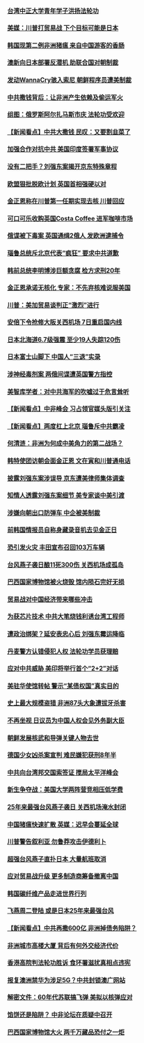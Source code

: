 #### [台湾中正大学青年学子洪扬法轮功](../pages/nsc418/n10695433.md) 

#### [美媒：川普打贸易战 下个目标可能是日本](../pages/nsc418/n10697301.md) 

#### [韩国现第二例非洲猪瘟 来自中国游客的香肠](../pages/nsc418/n10696900.md) 

#### [澳新向日本部署反潜机 助联合国对朝制裁](../pages/nsc418/n10696623.md) 

#### [发动WannaCry骇入索尼 朝鲜程序员遭美制裁](../pages/nsc418/n10696072.md) 

#### [中共撒钱背后：让非洲产生依赖及偷运军火](../pages/nsc418/n10695954.md) 

#### [组图：俄罗斯阿尔扎马斯市庆 法轮功受欢迎](../pages/nsc418/n10695561.md) 

#### [【新闻看点】中共大撒钱 民叹：又要割韭菜了](../pages/nsc418/n10695805.md) 

#### [加强合作对抗中共 美国印度签署军事协议](../pages/nsc418/n10695812.md) 

#### [没有二把手？刘强东案揭开京东特殊章程](../pages/nsc418/n10695650.md) 

#### [欧盟狠批脱欧计划 英国首相强硬以对](../pages/nsc418/n10695145.md) 

#### [金正恩称在川普第一任期实现去核 川普回应](../pages/nsc418/n10695456.md) 

#### [可口可乐收购英国Costa Coffee 进军咖啡市场](../pages/nsc418/n10695189.md) 

#### [俄谍被下毒案 英国通缉2俄人 发欧洲逮捕令](../pages/nsc418/n10695152.md) 

#### [瑙鲁总统斥北京代表“疯狂” 要求中共道歉](../pages/nsc418/n10694926.md) 

#### [韩前总统李明博涉巨额贪腐 检方求刑20年](../pages/nsc418/n10694508.md) 

#### [金正恩承诺无核化 专家：不先弃核难说服美国](../pages/nsc418/n10693933.md) 

#### [川普：美加贸易谈判正“激烈”进行](../pages/nsc418/n10693801.md) 

#### [安倍下令抢修大阪关西机场 7日重启国内线](../pages/nsc418/n10694059.md) 

#### [日本北海道6.7级强震  至少19人失踪120伤](../pages/nsc418/n10693483.md) 

#### [日本富士山脚下 中国人“三退”实录](../pages/nsc418/n10693614.md) 

#### [涉神经毒剂案 两俄间谍遭英国警方指控](../pages/nsc418/n10693343.md) 

#### [美智库学者：对中共海军的吹嘘过于危言耸听](../pages/nsc418/n10693219.md) 

#### [【新闻看点】中非峰会 习占领官媒头版引关注](../pages/nsc418/n10693191.md) 

#### [【新闻看点】两度杠上北京 瑙鲁斥中共霸凌](../pages/nsc418/n10693058.md) 

#### [何清涟：非洲为何成中美角力的第二战场？](../pages/nsc418/n10692919.md) 

#### [韩特使团访朝会面金正恩 文在寅和川普通电话](../pages/nsc418/n10692593.md) 

#### [披露刘强东案涉误导 京东遭美律师集体调查](../pages/nsc418/n10692811.md) 

#### [知情人透露刘强东案细节 美专家谈中美引渡](../pages/nsc418/n10692744.md) 

#### [涉嫌向朝出口防弹车 中企被美制裁](../pages/nsc418/n10691784.md) 

#### [前韩国情报员自称身藏录音机去见金正日](../pages/nsc418/n10692260.md) 

#### [恐引发火灾 丰田宣布召回103万车辆](../pages/nsc418/n10692166.md) 

#### [台风燕子袭日酿11死300伤 关西机场成孤岛](../pages/nsc418/n10690850.md) 

#### [巴西国家博物馆被火烧毁 馆内陨石完好无损](../pages/nsc418/n10691731.md) 

#### [贸易战对中国经济带来哪些冲击](../pages/nsc418/n10690875.md) 

#### [为获芯片技术 中共大笔烧钱利诱台湾工程师](../pages/nsc418/n10690898.md) 

#### [遭政治绑架？延安表忠心后 刘强东霉运降临](../pages/nsc418/n10690971.md) 

#### [丹麦警方认错侵犯人权 法轮功学员获理赔](../pages/nsc418/n10690044.md) 

#### [应对中共威胁 美印将举行首个“2+2”对话](../pages/nsc418/n10690199.md) 

#### [美驻华使馆转帖 警示“某债权国”真实目的](../pages/nsc418/n10690176.md) 

#### [史上最大规模盗猎 非洲87头大象遭拔牙杀害](../pages/nsc418/n10689389.md) 

#### [不再坐视 日议员为中国人权会见外务副大臣](../pages/nsc418/n10689698.md) 

#### [朝鲜发展核武和导弹关键人物去世](../pages/nsc418/n10689571.md) 

#### [德国少女凶杀案宣判 难民嫌犯获刑8年半](../pages/nsc418/n10689464.md) 

#### [中共向台湾邦交国索签证 搅局太平洋峰会](../pages/nsc418/n10689483.md) 

#### [新生争夺战：美国大学两阵营竞相压低学费](../pages/nsc418/n10688706.md) 

#### [25年来最强台风燕子袭日 关西机场淹水封闭](../pages/nsc418/n10689396.md) 

#### [中国猪瘟快速扩散 英媒：迟早会蔓延全球](../pages/nsc418/n10688908.md) 

#### [川普警告叙利亚 勿鲁莽攻击伊德利卜](../pages/nsc418/n10688872.md) 

#### [超强台风燕子直扑日本 大量航班取消](../pages/nsc418/n10686357.md) 

#### [应对贸易战升级 更多制造商筹备撤离中国](../pages/nsc418/n10688073.md) 

#### [韩国碳纤维产品走进世界行列](../pages/nsc418/n10687007.md) 

#### [飞燕周二登陆 或是日本25年来最强台风](../pages/nsc418/n10687710.md) 

#### [【新闻看点】中共再撒600亿 非洲掉债务陷阱？](../pages/nsc418/n10687599.md) 

#### [非洲城市高楼大厦 背后有何外交经济代价](../pages/nsc418/n10687561.md) 

#### [香港高院判法轮功胜诉 食环署滋扰真相点违宪](../pages/nsc418/n10687486.md) 

#### [报复澳洲禁华为涉足5G？中共封锁澳广网站](../pages/nsc418/n10686375.md) 

#### [解密文件：60年代苏联搞飞弹 美拟以核弹应对](../pages/nsc418/n10686843.md) 

#### [馅饼还是陷阱？ 中非论坛在质疑中召开](../pages/nsc418/n10686765.md) 

#### [巴西国家博物馆大火 两千万藏品恐付之一炬](../pages/nsc418/n10686631.md) 

